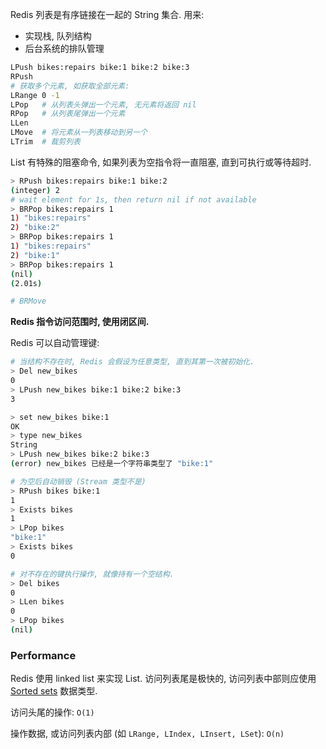 Redis 列表是有序链接在一起的 String 集合. 用来:
- 实现栈, 队列结构
- 后台系统的排队管理

```bash
LPush bikes:repairs bike:1 bike:2 bike:3
RPush
# 获取多个元素, 如获取全部元素:
LRange 0 -1
LPop   # 从列表头弹出一个元素, 无元素将返回 nil
RPop   # 从列表尾弹出一个元素
LLen  
LMove  # 将元素从一列表移动到另一个
LTrim  # 裁剪列表
```

List 有特殊的阻塞命令, 如果列表为空指令将一直阻塞, 直到可执行或等待超时.

```bash
> RPush bikes:repairs bike:1 bike:2 
(integer) 2
# wait element for 1s, then return nil if not available
> BRPop bikes:repairs 1
1) "bikes:repairs"
2) "bike:2"
> BRPop bikes:repairs 1
1) "bikes:repairs"
2) "bike:1"
> BRPop bikes:repairs 1
(nil)
(2.01s)

# BRMove
```

**Redis 指令访问范围时, 使用闭区间.**

Redis 可以自动管理键:

```bash
# 当结构不存在时, Redis 会假设为任意类型, 直到其第一次被初始化.
> Del new_bikes
0
> LPush new_bikes bike:1 bike:2 bike:3 
3

> set new_bikes bike:1 
OK
> type new_bikes
String
> LPush new_bikes bike:2 bike:3 
(error) new_bikes 已经是一个字符串类型了 "bike:1"

# 为空后自动销毁 (Stream 类型不是)
> RPush bikes bike:1
1
> Exists bikes 
1 
> LPop bikes 
"bike:1" 
> Exists bikes
0

# 对不存在的键执行操作, 就像持有一个空结构.
> Del bikes
0
> LLen bikes
0
> LPop bikes
(nil)
```

### Performance

Redis 使用 linked list 来实现 List. 访问列表尾是极快的, 访问列表中部则应使用 [Sorted sets](Sorted%20sets.md) 数据类型.

访问头尾的操作: `O(1)`

操作数据, 或访问列表内部 (如 `LRange, LIndex, LInsert, LSet`): `O(n)`
